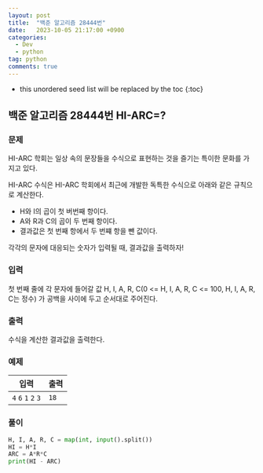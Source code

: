 ```yaml
---
layout: post
title:  "백준 알고리즘 28444번"
date:   2023-10-05 21:17:00 +0900
categories: 
  - Dev
  - python
tag: python
comments: true
---
```


* this unordered seed list will be replaced by the toc
{:toc}

## 백준 알고리즘 28444번 HI-ARC=?

### 문제

HI-ARC 학회는 일상 속의 문장들을 수식으로 표현하는 것을 즐기는 특이한 문화를 가지고 있다.

HI-ARC 수식은 HI-ARC 학회에서 최근에 개발한 독특한 수식으로 아래와 같은 규칙으로 계산한다.

- H와 I의 곱이 첫 버번째 항이다.
- A와 R과 C의 곱이 두 번째 항이다.
- 결과값은 첫 번째 항에서 두 번쨰 항을 뺀 값이다.

각각의 문자에 대응되는 숫자가 입력될 때, 결과값을 출력하자!

### 입력

첫 번째 줄에 각 문자에 들어갈 값 H, I, A, R, C(0 <= H, I, A, R, C <= 100, H, I, A, R, C는 정수) 가 공백을 사이에 두고 순서대로 주어진다.

### 출력

수식을 계산한 결과값을 출력한다.

### 예제

| 입력 | 출력 |
| --- | --- |
| `4` `6` `1` `2` `3` | `18` |

### 풀이

```py
H, I, A, R, C = map(int, input().split())
HI = H*I
ARC = A*R*C
print(HI - ARC)
```